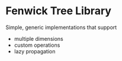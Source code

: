 # Fenwick Tree Library

Simple, generic implementations that support
- multiple dimensions
- custom operations
- lazy propagation 
